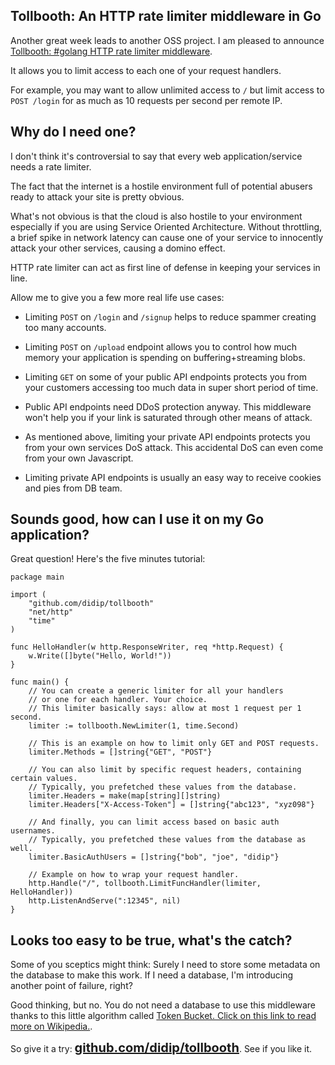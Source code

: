 ## Tollbooth: An HTTP rate limiter middleware in Go

Another great week leads to another OSS project. I am pleased to announce [Tollbooth: #golang HTTP rate limiter middleware](https://github.com/didip/tollbooth).

It allows you to limit access to each one of your request handlers.

For example, you may want to allow unlimited access to `/` but limit access to `POST /login` for as much as 10 requests per second per remote IP.


## Why do I need one?

I don't think it's controversial to say that every web application/service needs a rate limiter.

The fact that the internet is a hostile environment full of potential abusers ready to attack your site is pretty obvious.

What's not obvious is that the cloud is also hostile to your environment especially if you are using Service Oriented Architecture. Without throttling, a brief spike in network latency can cause one of your service to innocently attack your other services, causing a domino effect.

HTTP rate limiter can act as first line of defense in keeping your services in line.

Allow me to give you a few more real life use cases:

* Limiting `POST` on `/login` and `/signup` helps to reduce spammer creating too many accounts.

* Limiting `POST` on `/upload` endpoint allows you to control how much memory your application is spending on buffering+streaming blobs.

* Limiting `GET` on some of your public API endpoints protects you from your customers accessing too much data in super short period of time.

* Public API endpoints need DDoS protection anyway. This middleware won't help you if your link is saturated through other means of attack.

* As mentioned above, limiting your private API endpoints protects you from your own services DoS attack. This accidental DoS can even come from your own Javascript.

* Limiting private API endpoints is usually an easy way to receive cookies and pies from DB team.


## Sounds good, how can I use it on my Go application?

Great question! Here's the five minutes tutorial:

<pre class="code"><code class="language-go">package main

import (
    "github.com/didip/tollbooth"
    "net/http"
    "time"
)

func HelloHandler(w http.ResponseWriter, req *http.Request) {
    w.Write([]byte("Hello, World!"))
}

func main() {
    // You can create a generic limiter for all your handlers
    // or one for each handler. Your choice.
    // This limiter basically says: allow at most 1 request per 1 second.
    limiter := tollbooth.NewLimiter(1, time.Second)

    // This is an example on how to limit only GET and POST requests.
    limiter.Methods = []string{"GET", "POST"}

    // You can also limit by specific request headers, containing certain values.
    // Typically, you prefetched these values from the database.
    limiter.Headers = make(map[string][]string)
    limiter.Headers["X-Access-Token"] = []string{"abc123", "xyz098"}

    // And finally, you can limit access based on basic auth usernames.
    // Typically, you prefetched these values from the database as well.
    limiter.BasicAuthUsers = []string{"bob", "joe", "didip"}

    // Example on how to wrap your request handler.
    http.Handle("/", tollbooth.LimitFuncHandler(limiter, HelloHandler))
    http.ListenAndServe(":12345", nil)
}
</code></pre>


## Looks too easy to be true, what's the catch?

Some of you sceptics might think: Surely I need to store some metadata on the database to make this work. If I need a database, I'm introducing another point of failure, right?

Good thinking, but no. You do not need a database to use this middleware thanks to this little algorithm called [Token Bucket. Click on this link to read more on Wikipedia.](http://en.wikipedia.org/wiki/Token_bucket).

So give it a try: <a target="_blank" href="//github.com/didip/tollbooth" style="font-size: 20px; font-weight: bold">github.com/didip/tollbooth</a>. See if you like it.
